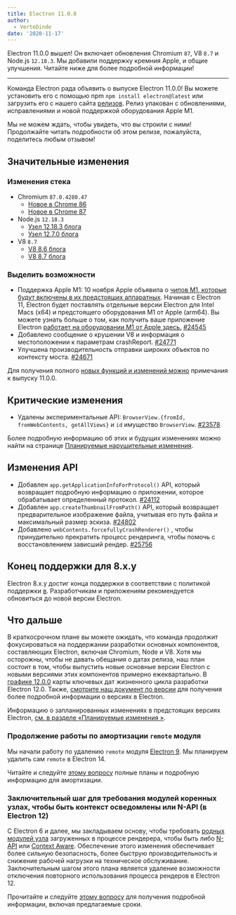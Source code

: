 ```yaml
---
title: Electron 11.0.0
author:
  - VerteDinde
date: '2020-11-17'
---
```


Electron 11.0.0 вышел! Он включает обновления Chromium `87`, V8 `8.7` и Node.js `12.18.3`. Мы добавили поддержку кремния Apple, и общие улучшения. Читайте ниже для более подробной информации!

---

Команда Electron рада объявить о выпуске Electron 11.0.0! Вы можете установить его с помощью npm `npm install electron@latest` или загрузить его с нашего сайта [релизов](https://electronjs.org/releases/stable). Релиз упакован с обновлениями, исправлениями и новой поддержкой оборудования Apple M1.

Мы не можем ждать, чтобы увидеть, что вы строили с ними! Продолжайте читать подробности об этом релизе, пожалуйста, поделитесь любым отзывом!

## Значительные изменения

### Изменения стека

* Chromium `87.0.4280.47`
    * [Новое в Chrome 86](https://developers.google.com/web/updates/2020/10/nic86)
    * [Новое в Chrome 87](https://developers.google.com/web/updates/2020/11/nic87)
* Node.js `12.18.3`
    * [Узел 12.18.3 блога](https://nodejs.org/en/blog/release/v12.18.3/)
    * [Узел 12.7.0 блога](https://nodejs.org/en/blog/release/v12.17.0/)
* V8 `8.7`
    * [V8 8.6 блога](https://v8.dev/blog/v8-release-86)
    * [V8 8.7 блога](https://v8.dev/blog/v8-release-87)

### Выделить возможности

* Поддержка Apple M1: 10 ноября Apple объявила о [чипов M1, которые будут включены в их предстоящих аппаратных](https://www.apple.com/newsroom/2020/11/apple-unleashes-m1/). Начиная с Electron 11, Electron будет поставлять отдельные версии Electron для Intel Macs (x64) и предстоящего оборудования M1 от Apple (arm64). Вы можете узнать больше о том, как получить ваше приложение Electron [работает на оборудовании M1 от Apple здесь.](https://www.electronjs.org/blog/apple-silicon) [#24545](https://github.com/electron/electron/pull/24545)
* Добавлено сообщение о крушении V8 и информация о местоположении к параметрам crashReport. [#24771](https://github.com/electron/electron/pull/24771)
* Улучшена производительность отправки широких объектов по контексту моста. [#24671](https://github.com/electron/electron/pull/24671)

Для получения полного [новых функций и изменений можно](https://github.com/electron/electron/releases/tag/v11.0.0) примечания к выпуску 11.0.0.

## Критические изменения

* Удалены экспериментальные API: `BrowserView.{fromId, fromWebContents, getAllViews}` и `id` имущество `BrowserView`. [#23578](https://github.com/electron/electron/pull/23578)

Более подробную информацию об этих и будущих изменениях можно найти на странице [Планируемые нарушительные изменения](https://github.com/electron/electron/blob/master/docs/breaking-changes.md).

## Изменения API

* Добавлен `app.getApplicationInfoForProtocol()` API, который возвращает подробную информацию о приложении, которое обрабатывает определенный протокол. [#24112](https://github.com/electron/electron/pull/24112)
* Добавлен `app.createThumbnailFromPath()` API, который возвращает предварительное изображение файла, учитывая его путь файла и максимальный размер эскиза. [#24802](https://github.com/electron/electron/pull/24802)
* Добавлено `webContents.forcefullyCrashRenderer()` , чтобы принудительно прекратить процесс рендеринга, чтобы помочь с восстановлением зависший рендер. [#25756](https://github.com/electron/electron/pull/25756)

## Конец поддержки для 8.x.y

Electron 8.x.y достиг конца поддержки в соответствии с политикой поддержки [в](https://electronjs.org/docs/tutorial/support#supported-versions). Разработчикам и приложениям рекомендуется обновиться до новой версии Electron.

## Что дальше

В краткосрочном плане вы можете ожидать, что команда продолжит фокусироваться на поддержании разработки основных компонентов, составляющих Electron, включая Chromium, Node и V8. Хотя мы осторожны, чтобы не давать обещания о датах релиза, наш план состоит в том, чтобы выпустить новые основные версии Electron с новыми версиями этих компонентов примерно ежеквартально. В [графике 12.0.0](https://electronjs.org/docs/tutorial/electron-timelines) карты ключевых дат жизненного цикла разработки Electron 12.0. Также, [смотрите наш документ по версии](https://electronjs.org/docs/tutorial/electron-versioning) для получения более подробной информации о версиях в Electron.

Информацию о запланированных изменениях в предстоящих версиях Electron, [см. в разделе «Планируемые изменения »](https://github.com/electron/electron/blob/master/docs/breaking-changes.md).

### Продолжение работы по амортизации `remote` модуля
Мы начали работу по удалению `remote` модуля [Electron 9](https://www.electronjs.org/blog/electron-9-0). Мы планируем удалить сам `remote` в Electron 14.

Читайте и следуйте [этому вопросу](https://github.com/electron/electron/issues/21408) полные планы и подробную информацию для амортизации.

### Заключительный шаг для требования модулей коренных узлах, чтобы быть контекст осведомлены или N-API (в Electron 12)
С Electron 6 и далее, мы закладываем основу, чтобы требовать [родных модулей узла](https://nodejs.org/api/addons.html) загруженных в процессе рендерера, чтобы быть либо [N-API](https://nodejs.org/api/n-api.html) или [Context Aware](https://nodejs.org/api/addons.html#addons_context_aware_addons). Обеспечение этого изменения обеспечивает более сильную безопасность, более быструю производительность и снижение рабочей нагрузки на техническое обслуживание. Заключительным шагом этого плана является удаление возможности отключения повторного использования процесса рендеров в Electron 12.

Прочитайте и следуйте [этому вопросу](https://github.com/electron/electron/issues/18397) для получения подробной информации, включая предлагаемые сроки.

